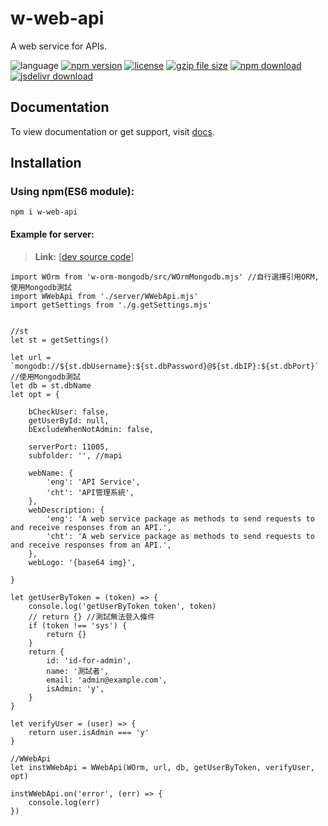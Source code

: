 # w-web-api
A web service for APIs.

![language](https://img.shields.io/badge/language-JavaScript-orange.svg) 
[![npm version](http://img.shields.io/npm/v/w-web-api.svg?style=flat)](https://npmjs.org/package/w-web-api) 
[![license](https://img.shields.io/npm/l/w-web-api.svg?style=flat)](https://npmjs.org/package/w-web-api) 
[![gzip file size](http://img.badgesize.io/yuda-lyu/w-web-api/master/dist/w-web-api-server.umd.js.svg?compression=gzip)](https://github.com/yuda-lyu/w-web-api)
[![npm download](https://img.shields.io/npm/dt/w-web-api.svg)](https://npmjs.org/package/w-web-api) 
[![jsdelivr download](https://img.shields.io/jsdelivr/npm/hm/w-web-api.svg)](https://www.jsdelivr.com/package/npm/w-web-api)

## Documentation
To view documentation or get support, visit [docs](https://yuda-lyu.github.io/w-web-api/WWebApi.html).

## Installation
### Using npm(ES6 module):
```alias
npm i w-web-api
```

#### Example for server:
> **Link:** [[dev source code](https://github.com/yuda-lyu/w-web-api/blob/master/srv.mjs)]
```alias
import WOrm from 'w-orm-mongodb/src/WOrmMongodb.mjs' //自行選擇引用ORM, 使用Mongodb測試
import WWebApi from './server/WWebApi.mjs'
import getSettings from './g.getSettings.mjs'


//st
let st = getSettings()

let url = `mongodb://${st.dbUsername}:${st.dbPassword}@${st.dbIP}:${st.dbPort}` //使用Mongodb測試
let db = st.dbName
let opt = {

    bCheckUser: false,
    getUserById: null,
    bExcludeWhenNotAdmin: false,

    serverPort: 11005,
    subfolder: '', //mapi

    webName: {
        'eng': 'API Service',
        'cht': 'API管理系統',
    },
    webDescription: {
        'eng': 'A web service package as methods to send requests to and receive responses from an API.',
        'cht': 'A web service package as methods to send requests to and receive responses from an API.',
    },
    webLogo: '{base64 img}',

}

let getUserByToken = (token) => {
    console.log('getUserByToken token', token)
    // return {} //測試無法登入條件
    if (token !== 'sys') {
        return {}
    }
    return {
        id: 'id-for-admin',
        name: '測試者',
        email: 'admin@example.com',
        isAdmin: 'y',
    }
}

let verifyUser = (user) => {
    return user.isAdmin === 'y'
}

//WWebApi
let instWWebApi = WWebApi(WOrm, url, db, getUserByToken, verifyUser, opt)

instWWebApi.on('error', (err) => {
    console.log(err)
})

```
